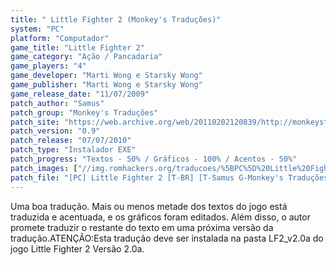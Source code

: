 ```yaml
---
title: " Little Fighter 2 (Monkey's Traduções)"
system: "PC"
platform: "Computador"
game_title: "Little Fighter 2"
game_category: "Ação / Pancadaria"
game_players: "4"
game_developer: "Marti Wong e Starsky Wong"
game_publisher: "Marti Wong e Starsky Wong"
game_release_date: "11/07/2009"
patch_author: "Samus"
patch_group: "Monkey's Traduções"
patch_site: "https://web.archive.org/web/20110202120839/http://monkeystraducoes.com/"
patch_version: "0.9"
patch_release: "07/07/2010"
patch_type: "Instalador EXE"
patch_progress: "Textos - 50% / Gráficos - 100% / Acentos - 50%"
patch_images: ["//img.romhackers.org/traducoes/%5BPC%5D%20Little%20Fighter%202%20-%20Monkey's%20Tradu%C3%A7%C3%B5es%20-%201.jpg","//img.romhackers.org/traducoes/%5BPC%5D%20Little%20Fighter%202%20-%20Monkey's%20Tradu%C3%A7%C3%B5es%20-%202.jpg","//img.romhackers.org/traducoes/%5BPC%5D%20Little%20Fighter%202%20-%20Monkey's%20Tradu%C3%A7%C3%B5es%20-%203.jpg"]
patch_file: "[PC] Little Fighter 2 [T-BR] [T-Samus G-Monkey's Traduções] [V-0.9 A-2010].zip"
---
```

Uma boa tradução. Mais ou menos metade dos textos do jogo está traduzida e acentuada, e os gráficos foram editados. Além disso, o autor promete traduzir o restante do texto em uma próxima versão da tradução.ATENÇÃO:Esta tradução deve ser instalada na pasta LF2_v2.0a do jogo Little Fighter 2 Versão 2.0a.